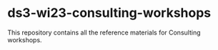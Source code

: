 # ds3-wi23-consulting-workshops
This repository contains all the reference materials for Consulting workshops.
